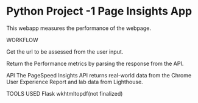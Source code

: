 # Python Project -1 Page Insights App

This webapp measures the performance of the webpage.

WORKFLOW

Get the url to be assessed from the user input.

Return the Performance metrics by parsing the response from the API.


API 
The PageSpeed Insights API returns real-world data from the Chrome User Experience Report and lab data from Lighthouse.

TOOLS USED
Flask
wkhtmltopdf(not finalized)

